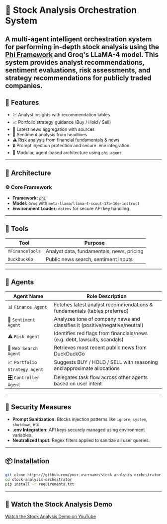 # 🧠 Stock Analysis Orchestration System
A multi-agent intelligent orchestration system for performing in-depth stock analysis using the [Phi Framework](https://docs.phi.ai) and Groq's LLaMA-4 model. This system provides analyst recommendations, sentiment evaluations, risk assessments, and strategy recommendations for publicly traded companies.
---
## 🚀 Features
- 💹 Analyst insights with recommendation tables  
- 📈 Portfolio strategy guidance (Buy / Hold / Sell)  
- 📰 Latest news aggregation with sources  
- 🧠 Sentiment analysis from headlines  
- ⚠️ Risk analysis from financial fundamentals & news  
- 🔒 Prompt injection protection and secure .env integration  
- 🤖 Modular, agent-based architecture using `phi.agent`
---
## 🧱 Architecture
### ⚙️ Core Framework
- **Framework:** [`phi`](https://github.com/blackjax-dev/phi)
- **Model:** `Groq` with `meta-llama/llama-4-scout-17b-16e-instruct`
- **Environment Loader:** `dotenv` for secure API key handling
---
## 🧰 Tools
| Tool         | Purpose                                   |
|--------------|-------------------------------------------|
| `YFinanceTools` | Analyst data, fundamentals, news, pricing |
| `DuckDuckGo`    | Public news search, sentiment inputs     |
---
## 🤖 Agents
| Agent Name             | Role Description                                                                 |
|------------------------|----------------------------------------------------------------------------------|
| 📊 `Finance Agent`     | Fetches latest analyst recommendations & fundamentals (tables preferred)         |
| 🧠 `Sentiment Agent`   | Analyzes tone of company news and classifies it (positive/negative/neutral)      |
| ⚠️ `Risk Agent`        | Identifies red flags from financials/news (e.g. debt, lawsuits, scandals)        |
| 📰 `Web Search Agent`  | Retrieves most recent public news from DuckDuckGo                                 |
| 📈 `Portfolio Strategy Agent` | Suggests BUY / HOLD / SELL with reasoning and approximate allocations |
| 🎛️ `Controller Agent` | Delegates task flow across other agents based on user intent                     |
---
## 🔐 Security Measures
- **Prompt Sanitization:** Blocks injection patterns like `ignore`, `system`, `shutdown`, etc.
- **.env Integration:** API keys securely managed using environment variables.
- **Neutralized Input:** Regex filters applied to sanitize all user queries.
---
## 📦 Installation
```bash
git clone https://github.com/your-username/stock-analysis-orchestrator.git
cd stock-analysis-orchestrator
pip install -r requirements.txt
```
---
## 🎥 Watch the Stock Analysis Demo
[Watch the Stock Analysis Demo on YouTube](https://www.youtube.com/watch?v=2FInIgDFeak)
